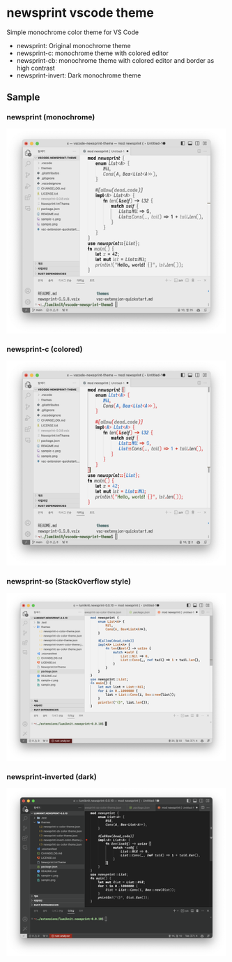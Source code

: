 # newsprint vscode theme

Simple monochrome color theme for VS Code

- newsprint: Original monochrome theme
- newsprint-c: monochrome theme with colored editor
- newsprint-cb: monochrome theme with colored editor and border as high contrast
- newsprint-invert: Dark monochrome theme

## Sample

### newsprint (monochrome)

![Image](https://raw.githubusercontent.com/lumiknit/vscode-newsprint-theme/master/sample.png)

### newsprint-c (colored)

![Image](https://raw.githubusercontent.com/lumiknit/vscode-newsprint-theme/master/sample-c.png)

### newsprint-so (StackOverflow style)

![Image](https://raw.githubusercontent.com/lumiknit/vscode-newsprint-theme/master/sample-so.png)

### newsprint-inverted (dark)

![Image](https://raw.githubusercontent.com/lumiknit/vscode-newsprint-theme/master/sample-i.png)